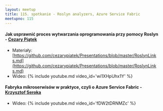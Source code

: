 ```yaml
---
layout: meetup
title: 115. spotkanie - Roslyn analyzers, Azure Service Fabric
meetupno: 115
---
```


#### Jak usprawnić proces wytwarzania oprogramowania przy pomocy Roslyn - [Cezary Piątek](https://cezarypiatek.github.io)
* Materiały: [https://github.com/cezarypiatek/Presentations/blob/master/RoslynLinks.md](https://github.com/cezarypiatek/Presentations/blob/master/RoslynLinks.md)
* Wideo: {% include youtube.md video_id='wi1XHpUhx1Y' %}

#### Fabryka mikroserwisów w praktyce, czyli o Azure Service Fabric - [Krzysztof Seroka](http://chrisseroka.wordpress.com)
* Wideo: {% include youtube.md video_id='fDW2tDRNMZc' %}
